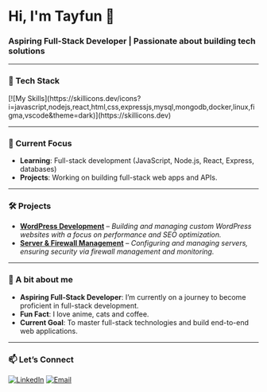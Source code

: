 # Hi, I'm Tayfun 👋

### Aspiring Full-Stack Developer | Passionate about building tech solutions

---

### 🔧 Tech Stack

<p align="left">
  [![My Skills](https://skillicons.dev/icons?i=javascript,nodejs,react,html,css,expressjs,mysql,mongodb,docker,linux,figma,vscode&theme=dark)](https://skillicons.dev)
</p>

---

### 🚀 Current Focus

- **Learning**: Full-stack development (JavaScript, Node.js, React, Express, databases)
- **Projects**: Working on building full-stack web apps and APIs.

---

### 🛠 Projects

- **[WordPress Development](#)** – _Building and managing custom WordPress websites with a focus on performance and SEO optimization._
- **[Server & Firewall Management](#)** – _Configuring and managing servers, ensuring security via firewall management and monitoring._

---

### 🌱 A bit about me

- **Aspiring Full-Stack Developer**: I’m currently on a journey to become proficient in full-stack development.
- **Fun Fact**: I love anime, cats and coffee.
- **Current Goal**: To master full-stack technologies and build end-to-end web applications.

---

### 📫 Let’s Connect

[![LinkedIn](https://img.shields.io/badge/LinkedIn-0077B5?style=for-the-badge&logo=linkedin&logoColor=white)](https://www.linkedin.com/in/tayfun-/) 
[![Email](https://img.shields.io/badge/Email-D14836?style=for-the-badge&logo=gmail&logoColor=white)](mailto:i@tayfun.tr)

